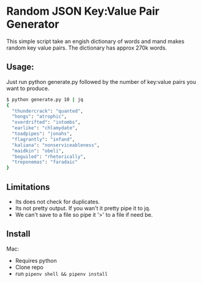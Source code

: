 # Random JSON Key:Value Pair Generator

This simple script take an engish dictionary of words and mand makes random key value pairs.  The dictionary has approx 270k words.

## Usage:

Just run python generate.py followed by the number of key:value pairs you want to produce.


```sh
$ python generate.py 10 | jq
{
  "thundercrack": "quanted",
  "hongs": "atrophic",
  "overdrifted": "intombs",
  "earlike": "chlamydate",
  "toadpipes": "jonahs",
  "flagrantly": "infand",
  "kaliana": "nonserviceableness",
  "maidkin": "obeli",
  "beguiled": "rhetorically",
  "treponemas": "faradaic"
}
```

## Limitations

* Its does not check for duplicates.
* Its not pretty output. If you wan't it pretty pipe it to jq.
* We can't save to a file so pipe it '>' to a file if need be.

## Install

Mac:
* Requires python
* Clone repo
* run `pipenv shell && pipenv install`